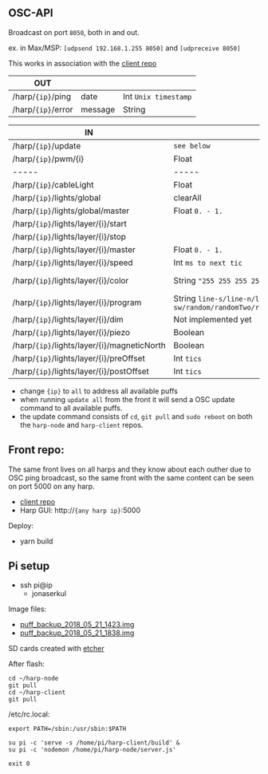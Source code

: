 ## OSC-API

Broadcast on port `8050`, both in and out.

ex. in Max/MSP: `[udpsend 192.168.1.255 8050]` and `[udpreceive 8050]`

This works in association with the [client repo](https://github.com/jonasbarsten/harp-client)

|OUT|||
|---|---|---|
|/harp/`{ip}`/ping|date|Int `Unix timestamp`|
|/harp/`{ip}`/error|message|String|

|IN|VALUE|DEFAULT|
|---|---|---|
|/harp/`{ip}`/update|`see below`|
|/harp/`{ip}`/pwm/{i}|Float|
|-----|-----|-----|
|/harp/`{ip}`/cableLight|Float|
|/harp/`{ip}`/lights/global|clearAll|
|/harp/`{ip}`/lights/global/master|Float `0. - 1.`|1.|
|/harp/`{ip}`/lights/layer/{i}/start||false|
|/harp/`{ip}`/lights/layer/{i}/stop||true|
|/harp/`{ip}`/lights/layer/{i}/master|Float `0. - 1.`|1.|
|/harp/`{ip}`/lights/layer/{i}/speed|Int `ms to next tic`|500|
|/harp/`{ip}`/lights/layer/{i}/color|String `"255 255 255 255"`|10 10 10 10|
|/harp/`{ip}`/lights/layer/{i}/program|String `line-s/line-n/line-e/line-w/line-ne/line-nw/line-se/line-sw/random/randomTwo/randomThree/randomFour/randomFive/randomSix/allOn/allOff`|line-s|
|/harp/`{ip}`/lights/layer/{i}/dim|Not implemented yet|??|
|/harp/`{ip}`/lights/layer/{i}/piezo|Boolean|false|
|/harp/`{ip}`/lights/layer/{i}/magneticNorth|Boolean|false|
|/harp/`{ip}`/lights/layer/{i}/preOffset|Int `tics`|0|
|/harp/`{ip}`/lights/layer/{i}/postOffset|Int `tics`|0|


* change `{ip}` to `all` to address all available puffs
* when running `update all` from the front it will send a OSC update command to all available puffs.
* the update command consists of `cd`, `git pull` and `sudo reboot` on both the `harp-node` and `harp-client` repos.

## Front repo:

The same front lives on all harps and they know about each outher due to OSC ping broadcast, so the same front with the same content can be seen on port 5000 on any harp. 

* [client repo](https://github.com/jonasbarsten/harp-client)
* Harp GUI: http://`{any harp ip}`:5000

Deploy:

* yarn build

## Pi setup

* ssh pi@ip
	* jonaserkul

Image files:

* [puff_backup_2018_05_21_1423.img](https://www.dropbox.com/s/n3zod5omfpd9moo/puff_backup_2018_05_21_1423.img?dl=0)
* [puff_backup_2018_05_21_1838.img](https://www.dropbox.com/s/sloj5mbn8rh5ccp/puff_backup_2018_05_21_1838.img?dl=0)

SD cards created with [etcher](https://etcher.io/)

After flash:

```
cd ~/harp-node
git pull
cd ~/harp-client
git pull
```

/etc/rc.local:

```
export PATH=/sbin:/usr/sbin:$PATH

su pi -c 'serve -s /home/pi/harp-client/build' &
su pi -c 'nodemon /home/pi/harp-node/server.js'

exit 0
```